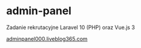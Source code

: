 # admin-panel
Zadanie rekrutacyjne Laravel 10 (PHP) oraz Vue.js 3

[adminpanel000.liveblog365.com](http://adminpanel000.liveblog365.com/)
